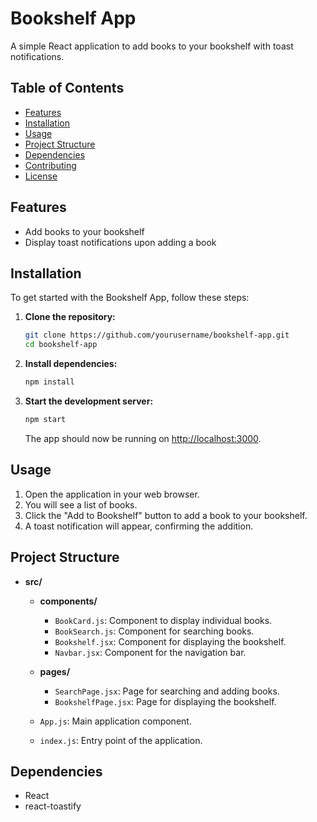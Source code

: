 # Bookshelf App

A simple React application to add books to your bookshelf with toast notifications.

## Table of Contents

- [Features](#features)
- [Installation](#installation)
- [Usage](#usage)
- [Project Structure](#project-structure)
- [Dependencies](#dependencies)
- [Contributing](#contributing)
- [License](#license)

## Features

- Add books to your bookshelf
- Display toast notifications upon adding a book

## Installation

To get started with the Bookshelf App, follow these steps:

1. **Clone the repository:**

    ```bash
    git clone https://github.com/yourusername/bookshelf-app.git
    cd bookshelf-app
    ```

2. **Install dependencies:**

    ```bash
    npm install
    ```

3. **Start the development server:**

    ```bash
    npm start
    ```

    The app should now be running on [http://localhost:3000](http://localhost:3000).

## Usage

1. Open the application in your web browser.
2. You will see a list of books.
3. Click the "Add to Bookshelf" button to add a book to your bookshelf.
4. A toast notification will appear, confirming the addition.

## Project Structure

- **src/**
  - **components/**
    - `BookCard.js`: Component to display individual books.
    - `BookSearch.js`: Component for searching books.
    - `Bookshelf.jsx`: Component for displaying the bookshelf.
    - `Navbar.jsx`: Component for the navigation bar.
  - **pages/**
    - `SearchPage.jsx`: Page for searching and adding books.
    - `BookshelfPage.jsx`: Page for displaying the bookshelf.

  - `App.js`: Main application component.
  - `index.js`: Entry point of the application.

## Dependencies

- React
- react-toastify
